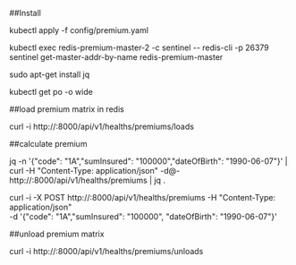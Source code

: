 ##Install 

kubectl apply -f config/premium.yaml

kubectl exec redis-premium-master-2 -c sentinel -- redis-cli -p 26379 sentinel get-master-addr-by-name redis-premium-master

sudo apt-get install jq

kubectl get po -o wide

##load premium matrix in redis

curl -i http://<ip of premiumcalc pod>:8000/api/v1/healths/premiums/loads

##calculate premium

jq -n '{"code": "1A","sumInsured": "100000","dateOfBirth": "1990-06-07"}' | \
curl -H "Content-Type: application/json" -d@- http://<ip of premiumcalc pod>:8000/api/v1/healths/premiums | jq .

 curl -i -X POST http://<ip of premiumcalc pod>:8000/api/v1/healths/premiums -H "Content-Type: application/json" \
 -d '{"code": "1A","sumInsured": "100000", "dateOfBirth": "1990-06-07"}'

##unload premium matrix

curl -i http://<ip of premiumcalc pod>:8000/api/v1/healths/premiums/unloads
